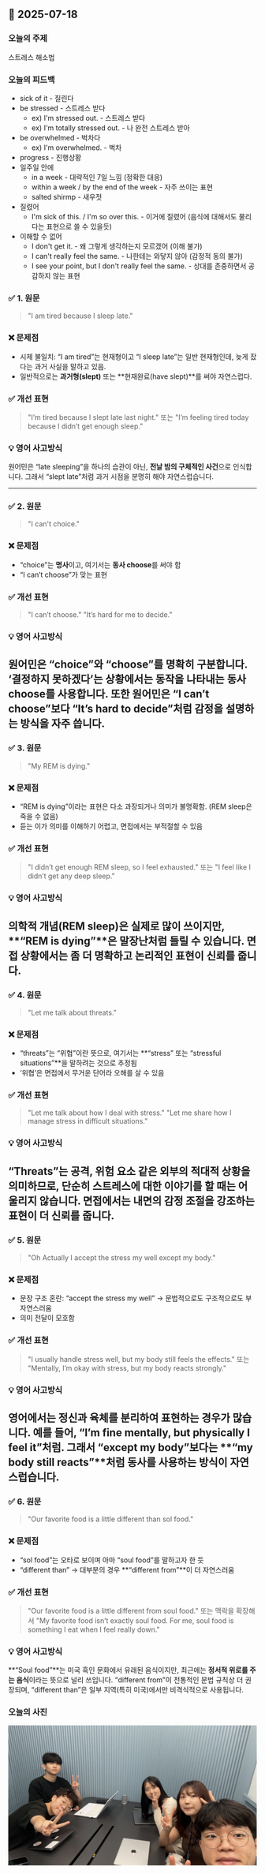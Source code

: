 ## 📅 2025-07-18

### **오늘의 주제**

스트레스 해소법

### **오늘의 피드백**


- sick of it - 질린다
- be stressed - 스트레스 받다
  - ex) I'm stressed out. - 스트레스 받다
  - ex) I'm totally stressed out. - 나 완전 스트레스 받아
- be overwhelmed - 벅차다
  - ex) I'm overwhelmed. - 벅차
- progress - 진행상황
- 일주일 안에
  - in a week - 대략적인 7일 느낌 (정확한 대응)
  - within a week / by the end of the week - 자주 쓰이는 표현
  - salted shirmp - 새우젓
- 질렸어
  - I'm sick of this. / I'm so over this. - 이거에 질렸어 (음식에 대해서도 물리다는 표현으로 쓸 수 있을듯)
- 이해할 수 없어
  - I don't get it. - 왜 그렇게 생각하는지 모르겠어 (이해 불가)
  - I can't really feel the same. - 나한테는 와닿지 않아 (감정적 동의 불가)
  - I see your point, but I don't really feel the same. - 상대를 존중하면서 공감하지 않는 표현


### ✅ **1. 원문**
> "I am tired because I sleep late."
### ❌ 문제점
* 시제 불일치: “I am tired”는 현재형이고 “I sleep late”는 일반 현재형인데, 늦게 잤다는 과거 사실을 말하고 있음.
* 일반적으로는 **과거형(slept)** 또는 \*\*현재완료(have slept)\*\*를 써야 자연스럽다.
### ✅ 개선 표현
> "I’m tired because I slept late last night."
> 또는
> "I’m feeling tired today because I didn’t get enough sleep."

### 💡 영어 사고방식

원어민은 “late sleeping”을 하나의 습관이 아닌, **전날 밤의 구체적인 사건**으로 인식합니다. 그래서 “slept late”처럼 과거 시점을 분명히 해야 자연스럽습니다.

---
### ✅ **2. 원문**
> "I can't choice."
### ❌ 문제점
* “choice”는 **명사**이고, 여기서는 **동사 choose**를 써야 함
* “I can’t choose”가 맞는 표현
### ✅ 개선 표현
> "I can’t choose."
> "It’s hard for me to decide."
### 💡 영어 사고방식
원어민은 “choice”와 “choose”를 명확히 구분합니다. ‘결정하지 못하겠다’는 상황에서는 **동작을 나타내는 동사 choose**를 사용합니다.
또한 원어민은 “I can’t choose”보다 “It’s hard to decide”처럼 **감정을 설명하는 방식**을 자주 씁니다.
---
### ✅ **3. 원문**
> "My REM is dying."
### ❌ 문제점
* “REM is dying”이라는 표현은 다소 과장되거나 의미가 불명확함. (REM sleep은 죽을 수 없음)
* 듣는 이가 의미를 이해하기 어렵고, 면접에서는 부적절할 수 있음
### ✅ 개선 표현
> "I didn’t get enough REM sleep, so I feel exhausted."
> 또는
> "I feel like I didn’t get any deep sleep."
### 💡 영어 사고방식
의학적 개념(REM sleep)은 실제로 많이 쓰이지만, \*\*“REM is dying”\*\*은 말장난처럼 들릴 수 있습니다.
면접 상황에서는 좀 더 명확하고 논리적인 표현이 신뢰를 줍니다.
---
### ✅ **4. 원문**
> "Let me talk about threats."
### ❌ 문제점
* “threats”는 “위협”이란 뜻으로, 여기서는 \*\*“stress” 또는 “stressful situations”\*\*을 말하려는 것으로 추정됨
* ‘위협’은 면접에서 무거운 단어라 오해를 살 수 있음
### ✅ 개선 표현
> "Let me talk about how I deal with stress."
> "Let me share how I manage stress in difficult situations."
### 💡 영어 사고방식
“Threats”는 공격, 위험 요소 같은 **외부의 적대적 상황**을 의미하므로, 단순히 스트레스에 대한 이야기를 할 때는 어울리지 않습니다.
면접에서는 **내면의 감정 조절**을 강조하는 표현이 더 신뢰를 줍니다.
---
### ✅ **5. 원문**
> "Oh Actually I accept the stress my well except my body."
### ❌ 문제점
* 문장 구조 혼란: “accept the stress my well” → 문법적으로도 구조적으로도 부자연스러움
* 의미 전달이 모호함
### ✅ 개선 표현
> "I usually handle stress well, but my body still feels the effects."
> 또는
> "Mentally, I’m okay with stress, but my body reacts strongly."
### 💡 영어 사고방식
영어에서는 **정신과 육체를 분리하여 표현**하는 경우가 많습니다. 예를 들어, “I’m fine mentally, but physically I feel it”처럼.
그래서 “except my body”보다는 \*\*“my body still reacts”\*\*처럼 동사를 사용하는 방식이 자연스럽습니다.
---
### ✅ **6. 원문**
> "Our favorite food is a little different than sol food."
### ❌ 문제점
* “sol food”는 오타로 보이며 아마 “soul food”를 말하고자 한 듯
* “different than” → 대부분의 경우 \*\*“different from”\*\*이 더 자연스러움
### ✅ 개선 표현
> "Our favorite food is a little different from soul food."
또는 맥락을 확장해서
> "My favorite food isn’t exactly soul food. For me, soul food is something I eat when I feel really down."
### 💡 영어 사고방식
\*\*“Soul food”\*\*는 미국 흑인 문화에서 유래된 음식이지만, 최근에는 **정서적 위로를 주는 음식**이라는 뜻으로 널리 쓰입니다.
“different from”이 전통적인 문법 규칙상 더 권장되며, “different than”은 일부 지역(특히 미국)에서만 비격식적으로 사용됩니다.

### **오늘의 사진**

![img.png](images/07-18.jpg)